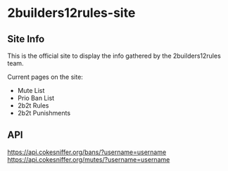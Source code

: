 # 2builders12rules-site

## Site Info

This is the official site to display the info gathered by the 2builders12rules team.

Current pages on the site:

- Mute List
- Prio Ban List
- 2b2t Rules
- 2b2t Punishments

## API

https://api.cokesniffer.org/bans/?username=username
https://api.cokesniffer.org/mutes/?username=username
